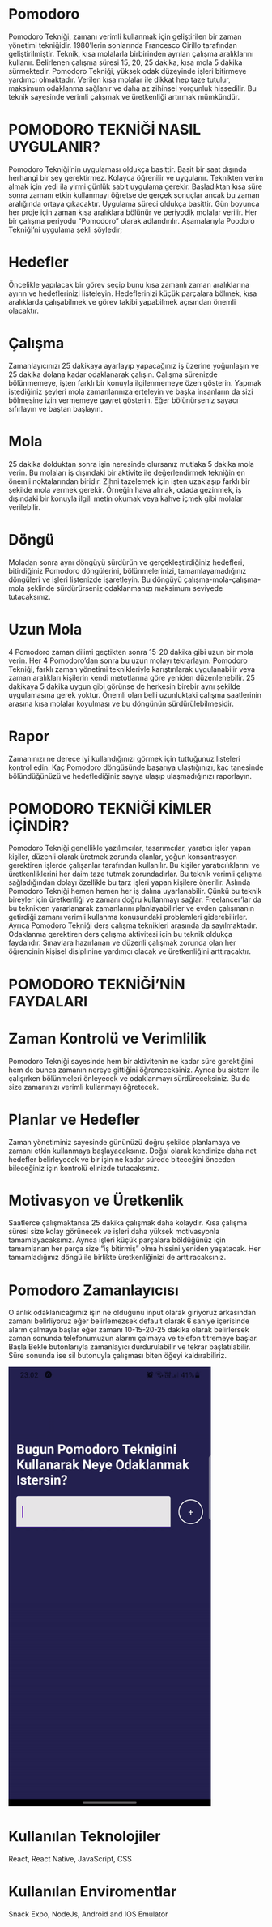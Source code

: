 # Pomodoro

Pomodoro Tekniği, zamanı verimli kullanmak için geliştirilen bir zaman yönetimi tekniğidir. 1980'lerin sonlarında Francesco Cirillo tarafından geliştirilmiştir. Teknik, kısa molalarla birbirinden ayrılan çalışma aralıklarını kullanır. Belirlenen çalışma süresi 15, 20, 25 dakika, kısa mola 5 dakika sürmektedir.
Pomodoro Tekniği, yüksek odak düzeyinde işleri bitirmeye yardımcı olmaktadır. Verilen kısa molalar ile dikkat hep taze tutulur, maksimum odaklanma sağlanır ve daha az zihinsel yorgunluk hissedilir. Bu teknik sayesinde verimli çalışmak ve üretkenliği artırmak mümkündür.


# POMODORO TEKNİĞİ NASIL UYGULANIR?
Pomodoro Tekniği’nin uygulaması oldukça basittir. Basit bir saat dışında herhangi bir şey gerektirmez. Kolayca öğrenilir ve uygulanır. Teknikten verim almak için yedi ila yirmi günlük sabit uygulama gerekir. Başladıktan kısa süre sonra zamanı etkin kullanmayı öğretse de gerçek sonuçlar ancak bu zaman aralığında ortaya çıkacaktır. Uygulama süreci oldukça basittir. Gün boyunca her proje için zaman kısa aralıklara bölünür ve periyodik molalar verilir. Her bir çalışma periyodu “Pomodoro” olarak adlandırılır. Aşamalarıyla Poodoro Tekniği’ni uygulama şekli şöyledir;

# Hedefler
Öncelikle yapılacak bir görev seçip bunu kısa zamanlı zaman aralıklarına ayırın ve hedeflerinizi listeleyin. Hedeflerinizi küçük parçalara bölmek, kısa aralıklarda çalışabilmek ve görev takibi yapabilmek açısından önemli olacaktır.

# Çalışma
Zamanlayıcınızı 25 dakikaya ayarlayıp yapacağınız iş üzerine yoğunlaşın ve 25 dakika dolana kadar odaklanarak çalışın. Çalışma sürenizde bölünmemeye, işten farklı bir konuyla ilgilenmemeye özen gösterin. Yapmak istediğiniz şeyleri mola zamanlarınıza erteleyin ve başka insanların da sizi bölmesine izin vermemeye gayret gösterin.
Eğer bölünürseniz sayacı sıfırlayın ve baştan başlayın.

# Mola
25 dakika dolduktan sonra işin neresinde olursanız mutlaka 5 dakika mola verin. Bu molaları iş dışındaki bir aktivite ile değerlendirmek tekniğin en önemli noktalarından biridir. Zihni tazelemek için işten uzaklaşıp farklı bir şekilde mola vermek gerekir. Örneğin hava almak, odada gezinmek, iş dışındaki bir konuyla ilgili metin okumak veya kahve içmek gibi molalar verilebilir.

# Döngü
Moladan sonra aynı döngüyü sürdürün ve gerçekleştirdiğiniz hedefleri, bitirdiğiniz Pomodoro döngülerini, bölünmelerinizi, tamamlayamadığınız döngüleri ve işleri listenizde işaretleyin. Bu döngüyü çalışma-mola-çalışma-mola şeklinde sürdürürseniz odaklanmanızı maksimum seviyede tutacaksınız.

# Uzun Mola
4 Pomodoro zaman dilimi geçtikten sonra 15-20 dakika gibi uzun bir mola verin. Her 4 Pomodoro’dan sonra bu uzun molayı tekrarlayın. Pomodoro Tekniği, farklı zaman yönetimi teknikleriyle karıştırılarak uygulanabilir veya zaman aralıkları kişilerin kendi metotlarına göre yeniden düzenlenebilir. 25 dakikaya 5 dakika uygun gibi görünse de herkesin birebir aynı şekilde uygulamasına gerek yoktur. Önemli olan belli uzunluktaki çalışma saatlerinin arasına kısa molalar koyulması ve bu döngünün sürdürülebilmesidir.

# Rapor
Zamanınızı ne derece iyi kullandığınızı görmek için tuttuğunuz listeleri kontrol edin. Kaç Pomodoro döngüsünde başarıya ulaştığınızı, kaç tanesinde bölündüğünüzü ve hedeflediğiniz sayıya ulaşıp ulaşmadığınızı raporlayın.


# POMODORO TEKNİĞİ KİMLER İÇİNDİR?
Pomodoro Tekniği genellikle yazılımcılar, tasarımcılar, yaratıcı işler yapan kişiler, düzenli olarak üretmek zorunda olanlar, yoğun konsantrasyon gerektiren işlerde çalışanlar tarafından kullanılır. Bu kişiler yaratıcılıklarını ve üretkenliklerini her daim taze tutmak zorundadırlar. Bu teknik verimli çalışma sağladığından dolayı özellikle bu tarz işleri yapan kişilere önerilir. Aslında Pomodoro Tekniği hemen hemen her iş dalına uyarlanabilir. Çünkü bu teknik bireyler için üretkenliği ve zamanı doğru kullanmayı sağlar. Freelancer’lar da bu teknikten yararlanarak zamanlarını planlayabilirler ve evden çalışmanın getirdiği zamanı verimli kullanma konusundaki problemleri giderebilirler.
Ayrıca Pomodoro Tekniği ders çalışma teknikleri arasında da sayılmaktadır. Odaklanma gerektiren ders çalışma aktivitesi için bu teknik oldukça faydalıdır. Sınavlara hazırlanan ve düzenli çalışmak zorunda olan her öğrencinin kişisel disiplinine yardımcı olacak ve üretkenliğini arttıracaktır.


# POMODORO TEKNİĞİ’NİN FAYDALARI
# Zaman Kontrolü ve Verimlilik
Pomodoro Tekniği sayesinde hem bir aktivitenin ne kadar süre gerektiğini hem de bunca zamanın nereye gittiğini öğreneceksiniz. Ayrıca bu sistem ile çalışırken bölünmeleri önleyecek ve odaklanmayı sürdüreceksiniz. Bu da size zamanınızı verimli kullanmayı öğretecek.

# Planlar ve Hedefler
Zaman yönetiminiz sayesinde gününüzü doğru şekilde planlamaya ve zamanı etkin kullanmaya başlayacaksınız. Doğal olarak kendinize daha net hedefler belirleyecek ve bir işin ne kadar sürede biteceğini önceden bileceğiniz için kontrolü elinizde tutacaksınız.

# Motivasyon ve Üretkenlik
Saatlerce çalışmaktansa 25 dakika çalışmak daha kolaydır. Kısa çalışma süresi size kolay görünecek ve işleri daha yüksek motivasyonla tamamlayacaksınız. Ayrıca işleri küçük parçalara böldüğünüz için tamamlanan her parça size “iş bitirmiş” olma hissini yeniden yaşatacak. Her tamamladığınız döngü ile birlikte üretkenliğinizi de arttıracaksınız.

# Pomodoro Zamanlayıcısı
O anlık odaklanıcağımız işin ne olduğunu input olarak giriyoruz arkasından zamanı belirliyoruz eğer belirlemezsek default olarak 6 
saniye içerisinde alarm çalmaya başlar eğer zamanı 10-15-20-25 dakika olarak belirlersek zaman sonunda telefonumuzun alarmı çalmaya ve telefon titremeye başlar. Başla Bekle butonlarıyla zamanlayıcı durdurulabilir ve tekrar başlatılabilir. Süre sonunda ise sil butonuyla çalışması biten öğeyi kaldırabiliriz.

<img src="https://github.com/uf-code/pomodoro-teknigi/blob/master/piccies/pomodoro.gif" width="400">


# Kullanılan Teknolojiler
React, React Native, JavaScript, CSS

# Kullanılan Enviromentlar
Snack Expo, NodeJs, Android and IOS Emulator
